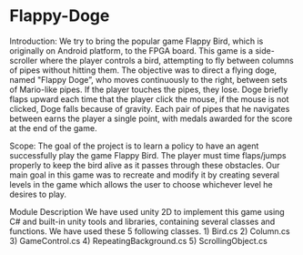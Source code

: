 # Flappy-Doge

Introduction:
   We try to bring the popular game Flappy Bird, which is originally on Android platform, to the FPGA board. This game is a side-scroller where the player controls a bird,            attempting to fly between columns of pipes without hitting them. The objective was to direct a flying doge, named "Flappy Doge”, who moves continuously to the right, between      sets of Mario-like pipes. If the player touches the pipes, they lose. Doge briefly flaps upward each time that the player click the mouse, if the mouse is not clicked, Doge        falls because of gravity. Each pair of pipes that he navigates between earns the player a single point, with medals awarded for the score at the end of the game.

Scope:
    The goal of the project is to learn a policy to have an agent successfully play the game Flappy Bird. The player must time flaps/jumps properly to keep the bird alive as it       passes through these obstacles. Our main goal in this game was to recreate and modify it by creating several levels in the game which allows the user to choose whichever level     he desires to play.
    
Module Description
    We have used unity 2D to implement this game using C# and built-in unity tools and libraries, containing several classes and functions. We have used these 5 following classes.
    1) Bird.cs
    2) Column.cs
    3) GameControl.cs
    4) RepeatingBackground.cs
    5) ScrollingObject.cs    
